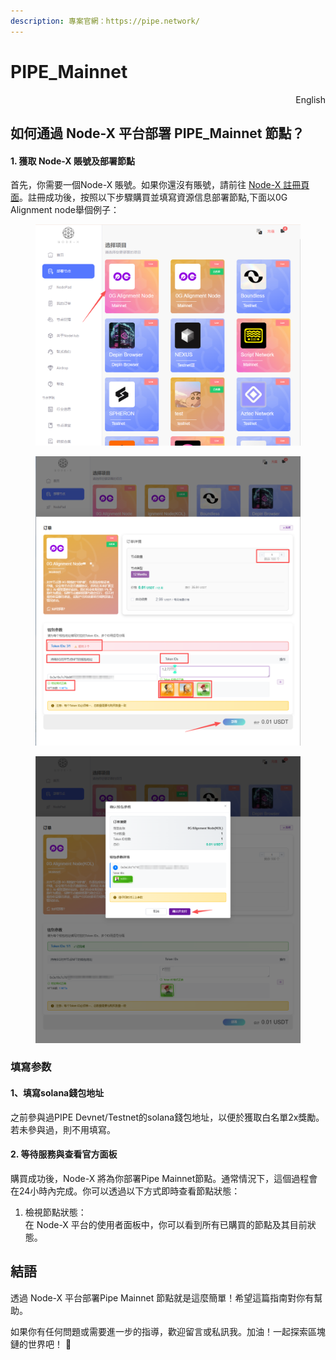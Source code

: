 ```yaml
---
description: 專案官網：https://pipe.network/
---
```


# PIPE\_Mainnet

<p align="right">English</p>

## 如何通過 Node-X 平台部署  PIPE\_Mainnet 節點？

#### 1. 獲取 Node-X 賬號及部署節點

首先，你需要一個Node-X 賬號。如果你還沒有賬號，請前往 [Node-X 註冊頁面](https://node-x.xyz/)。註冊成功後，按照以下步驟購買並填寫資源信息部署節點,下面以0G Alignment node舉個例子：

<figure><img src="../../../.gitbook/assets/C1.png" alt="" width="563"><figcaption></figcaption></figure>

<figure><img src="../../../.gitbook/assets/C2 (1).png" alt="" width="563"><figcaption></figcaption></figure>

<figure><img src="../../../.gitbook/assets/C3 (1) (1) (1).png" alt="" width="563"><figcaption></figcaption></figure>

### 填寫参数

#### 1、填寫solana錢包地址

之前參與過PIPE Devnet/Testnet的solana錢包地址，以便於獲取白名單2x獎勵。若未參與過，則不用填寫。

#### 2. 等待服務與查看官方面板

購買成功後，Node-X 將為你部署Pipe Mainnet節點。通常情況下，這個過程會在24小時內完成。你可以透過以下方式即時查看節點狀態：

1. 檢視節點狀態：\
   在 Node-X 平台的使用者面板中，你可以看到所有已購買的節點及其目前狀態。

## **結語**

透過 Node-X 平台部署Pipe Mainnet 節點就是這麼簡單！希望這篇指南對你有幫助。

如果你有任何問題或需要進一步的指導，歡迎留言或私訊我。加油！一起探索區塊鏈的世界吧！ 🚀
